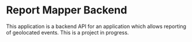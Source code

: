 # Report Mapper Backend
This application is a backend API for an application which allows reporting of 
geolocated events. This is a project in progress.